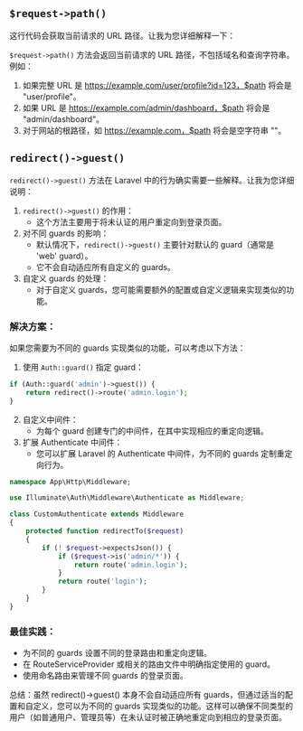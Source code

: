 


## `$request->path()`

这行代码会获取当前请求的 URL 路径。让我为您详细解释一下：

`$request->path()` 方法会返回当前请求的 URL 路径，不包括域名和查询字符串。例如：
1. 如果完整 URL 是 https://example.com/user/profile?id=123，$path 将会是 "user/profile"。
2. 如果 URL 是 https://example.com/admin/dashboard，$path 将会是 "admin/dashboard"。
3. 对于网站的根路径，如 https://example.com，$path 将会是空字符串 ""。




## `redirect()->guest()`

`redirect()->guest()` 方法在 Laravel 中的行为确实需要一些解释。让我为您详细说明：
1. `redirect()->guest()` 的作用：
    - 这个方法主要用于将未认证的用户重定向到登录页面。
2. 对不同 guards 的影响：
    - 默认情况下，`redirect()->guest()` 主要针对默认的 guard（通常是 'web' guard）。
    - 它不会自动适应所有自定义的 guards。
3. 自定义 guards 的处理：
    - 对于自定义 guards，您可能需要额外的配置或自定义逻辑来实现类似的功能。

### 解决方案：

如果您需要为不同的 guards 实现类似的功能，可以考虑以下方法：

1. 使用 `Auth::guard()` 指定 guard：
```php
if (Auth::guard('admin')->guest()) {
    return redirect()->route('admin.login');
}
```
2. 自定义中间件：
    - 为每个 guard 创建专门的中间件，在其中实现相应的重定向逻辑。
3. 扩展 Authenticate 中间件：
    - 您可以扩展 Laravel 的 Authenticate 中间件，为不同的 guards 定制重定向行为。
```php
namespace App\Http\Middleware;

use Illuminate\Auth\Middleware\Authenticate as Middleware;

class CustomAuthenticate extends Middleware
{
    protected function redirectTo($request)
    {
        if (! $request->expectsJson()) {
            if ($request->is('admin/*')) {
                return route('admin.login');
            }
            return route('login');
        }
    }
}
```
### 最佳实践：
- 为不同的 guards 设置不同的登录路由和重定向逻辑。
- 在 RouteServiceProvider 或相关的路由文件中明确指定使用的 guard。
- 使用命名路由来管理不同 guards 的登录页面。

总结：虽然 redirect()->guest() 本身不会自动适应所有 guards，但通过适当的配置和自定义，您可以为不同的 guards 实现类似的功能。这样可以确保不同类型的用户（如普通用户、管理员等）在未认证时被正确地重定向到相应的登录页面。